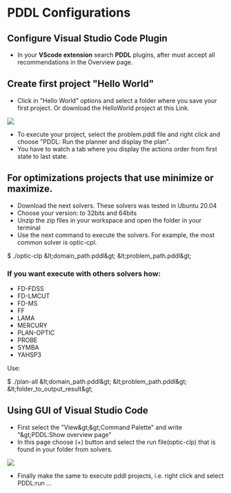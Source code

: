 # PDDL Configurations

## Configure Visual Studio Code Plugin

- In your **VScode extension** search **PDDL** plugins, after must accept all recommendations in the Overview page.

## Create first project &quot;Hello World&quot;

- Click in &quot;Hello World&quot; options and select a folder where you save your first project. Or download the HelloWorld project at this Link.

![](RackMultipart20211008-4-1ktcez7_html_7e962bf03edafa6b.png)

- To execute your project, select the problem.pddl file and right click and choose &quot;PDDL: Run the planner and display the plan&quot;.
- You have to watch a tab where you display the actions order from first state to last state.

## For optimizations projects that use minimize or maximize.

- Download the next solvers. These solvers was tested in Ubuntu 20.04
- Choose your version: to 32bits and 64bits
- Unzip the zip files in your workspace and open the folder in your terminal
- Use the next command to execute the solvers. For example, the most common solver is optic-cpl.

$ ./optic-clp \&lt;domain\_path.pddl\&gt; \&lt;problem\_path.pddl\&gt;

### If you want execute with others solvers how:

- FD-FDSS
- FD-LMCUT
- FD-MS
- FF
- LAMA
- MERCURY
- PLAN-OPTIC
- PROBE
- SYMBA
- YAHSP3

Use:

$ ./plan-all \&lt;domain\_path.pddl\&gt; \&lt;problem\_path.pddl\&gt; \&lt;folder\_to\_output\_result\&gt;

## Using GUI of Visual Studio Code

- First select the &quot;View\&gt;\&gt;Command Palette&quot; and write &quot;\&gt;PDDL:Show overview page&quot;
- In this page choose (+) button and select the run file(optic-clp) that is found in your folder from solvers.

![](RackMultipart20211008-4-1ktcez7_html_b996a07cf43dc361.png)

- Finally make the same to execute pddl projects, i.e. right click and select PDDL:run ...
